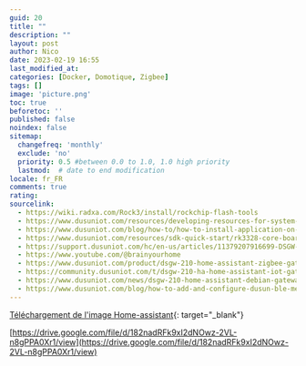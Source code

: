 ```yaml
---
guid: 20
title: ""
description: ""
layout: post
author: Nico
date: 2023-02-19 16:55
last_modified_at: 
categories: [Docker, Domotique, Zigbee]
tags: []
image: 'picture.png'
toc: true
beforetoc: ''
published: false
noindex: false
sitemap:
  changefreq: 'monthly'
  exclude: 'no'
  priority: 0.5 #between 0.0 to 1.0, 1.0 high priority
  lastmod:  # date to end modification
locale: fr_FR
comments: true
rating:  
sourcelink:
  - https://wiki.radxa.com/Rock3/install/rockchip-flash-tools
  - https://www.dusuniot.com/resources/developing-resources-for-system-on-module/
  - https://www.dusuniot.com/blog/how-to/how-to-install-application-on-dsgw-210/
  - https://www.dusuniot.com/resources/sdk-quick-start/rk3328-core-board-sdk-quick-start-guide/
  - https://support.dusuniot.com/hc/en-us/articles/11379207916699-DSGW-210
  - https://www.youtube.com/@brainyourhome
  - https://www.dusuniot.com/product/dsgw-210-home-assistant-zigbee-gateway/
  - https://community.dusuniot.com/t/dsgw-210-ha-home-assistant-iot-gateway-operating-system-upgrade-to-debian-12/996
  - https://www.dusuniot.com/news/dsgw-210-home-assistant-debian-gateway-hub/
  - https://www.dusuniot.com/blog/how-to-add-and-configure-dusun-ble-mesh-add-on-on-dsgw-210-ha/
---
```


[Téléchargement de l'image Home-assistant](https://www.dusuniot.com/product/dsgw-210-home-assistant-zigbee-gateway/){: target="_blank"}

[https://drive.google.com/file/d/182nadRFk9xI2dNOwz-2VL-n8gPPA0Xr1/view](https://drive.google.com/file/d/182nadRFk9xI2dNOwz-2VL-n8gPPA0Xr1/view)


